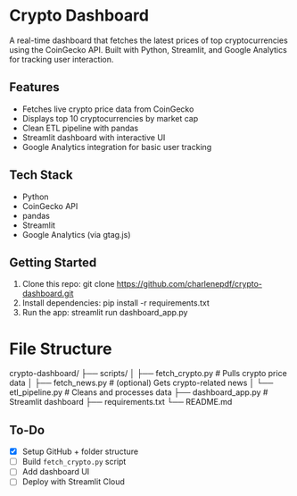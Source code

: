 # Crypto Dashboard

A real-time dashboard that fetches the latest prices of top cryptocurrencies using the CoinGecko API. Built with Python, Streamlit, and Google Analytics for tracking user interaction.

## Features

- Fetches live crypto price data from CoinGecko
- Displays top 10 cryptocurrencies by market cap
- Clean ETL pipeline with pandas
- Streamlit dashboard with interactive UI
- Google Analytics integration for basic user tracking

## Tech Stack

- Python
- CoinGecko API
- pandas
- Streamlit
- Google Analytics (via gtag.js)

## Getting Started

1. Clone this repo:
git clone https://github.com/charlenepdf/crypto-dashboard.git
2. Install dependencies:
pip install -r requirements.txt
3. Run the app:
streamlit run dashboard_app.py

# File Structure
crypto-dashboard/
├── scripts/
│ ├── fetch_crypto.py # Pulls crypto price data
│ ├── fetch_news.py # (optional) Gets crypto-related news
│ └── etl_pipeline.py # Cleans and processes data
├── dashboard_app.py # Streamlit dashboard
├── requirements.txt
└── README.md

## To-Do
- [x] Setup GitHub + folder structure
- [ ] Build `fetch_crypto.py` script
- [ ] Add dashboard UI
- [ ] Deploy with Streamlit Cloud

